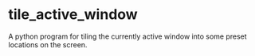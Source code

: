 tile_active_window
==================

A python program for tiling the currently active window into some preset locations on the screen.

